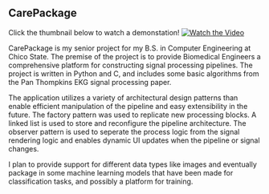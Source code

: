 ## CarePackage

Click the thumbnail below to watch a demonstation!
[![Watch the Video](https://img.youtube.com/vi/vp_H6iF8AbI/maxresdefault.jpg)](https://www.youtube.com/watch?v=vp_H6iF8AbI)

CarePackage is my senior project for my B.S. in Computer Engineering at Chico State. The premise of the project is to provide Biomedical Engineers a comprehensive platform for constructing signal processing pipelines. The project is written in Python and C, and includes some basic algorithms from the Pan Thompkins EKG signal processing paper. 

The application utilizes a variety of architectural design patterns than enable efficient manipulation of the pipeline and easy extensibility in the future. The factory pattern was used to replicate new processing blocks. A linked list is used to store and reconfigure the pipeline architecture. The observer pattern is used to seperate the process logic from the signal rendering logic and enables dynamic UI updates when the pipeline or signal changes. 

I plan to provide support for different data types like images and eventually package in some machine learning models that have been made for classification tasks, and possibly a platform for training.
